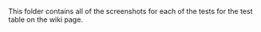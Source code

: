 This folder contains all of the screenshots for each of the tests for the test table on the wiki page.
